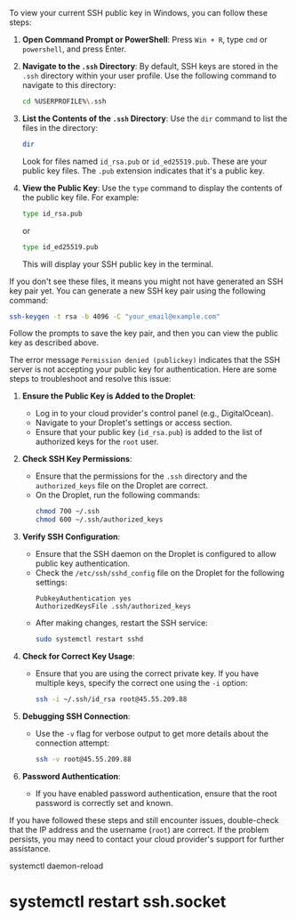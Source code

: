 To view your current SSH public key in Windows, you can follow these steps:

1. **Open Command Prompt or PowerShell**: Press `Win + R`, type `cmd` or `powershell`, and press Enter.

2. **Navigate to the `.ssh` Directory**: By default, SSH keys are stored in the `.ssh` directory within your user profile. Use the following command to navigate to this directory:

   ```sh
   cd %USERPROFILE%\.ssh
   ```

3. **List the Contents of the `.ssh` Directory**: Use the `dir` command to list the files in the directory:

   ```sh
   dir
   ```

   Look for files named `id_rsa.pub` or `id_ed25519.pub`. These are your public key files. The `.pub` extension indicates that it's a public key.

4. **View the Public Key**: Use the `type` command to display the contents of the public key file. For example:

   ```sh
   type id_rsa.pub
   ```

   or

   ```sh
   type id_ed25519.pub
   ```

   This will display your SSH public key in the terminal.

If you don't see these files, it means you might not have generated an SSH key pair yet. You can generate a new SSH key pair using the following command:

```sh
ssh-keygen -t rsa -b 4096 -C "your_email@example.com"
```

Follow the prompts to save the key pair, and then you can view the public key as described above.


The error message `Permission denied (publickey)` indicates that the SSH server is not accepting your public key for authentication. Here are some steps to troubleshoot and resolve this issue:

1. **Ensure the Public Key is Added to the Droplet**:
   - Log in to your cloud provider's control panel (e.g., DigitalOcean).
   - Navigate to your Droplet's settings or access section.
   - Ensure that your public key (`id_rsa.pub`) is added to the list of authorized keys for the `root` user.

2. **Check SSH Key Permissions**:
   - Ensure that the permissions for the `.ssh` directory and the `authorized_keys` file on the Droplet are correct.
   - On the Droplet, run the following commands:
     ```sh
     chmod 700 ~/.ssh
     chmod 600 ~/.ssh/authorized_keys
     ```

3. **Verify SSH Configuration**:
   - Ensure that the SSH daemon on the Droplet is configured to allow public key authentication.
   - Check the `/etc/ssh/sshd_config` file on the Droplet for the following settings:
     ```
     PubkeyAuthentication yes
     AuthorizedKeysFile .ssh/authorized_keys
     ```
   - After making changes, restart the SSH service:
     ```sh
     sudo systemctl restart sshd
     ```

4. **Check for Correct Key Usage**:
   - Ensure that you are using the correct private key. If you have multiple keys, specify the correct one using the `-i` option:
     ```sh
     ssh -i ~/.ssh/id_rsa root@45.55.209.88
     ```

5. **Debugging SSH Connection**:
   - Use the `-v` flag for verbose output to get more details about the connection attempt:
     ```sh
     ssh -v root@45.55.209.88
     ```

6. **Password Authentication**:
   - If you have enabled password authentication, ensure that the root password is correctly set and known.

If you have followed these steps and still encounter issues, double-check that the IP address and the username (`root`) are correct. If the problem persists, you may need to contact your cloud provider's support for further assistance.

systemctl daemon-reload
#   systemctl restart ssh.socket

